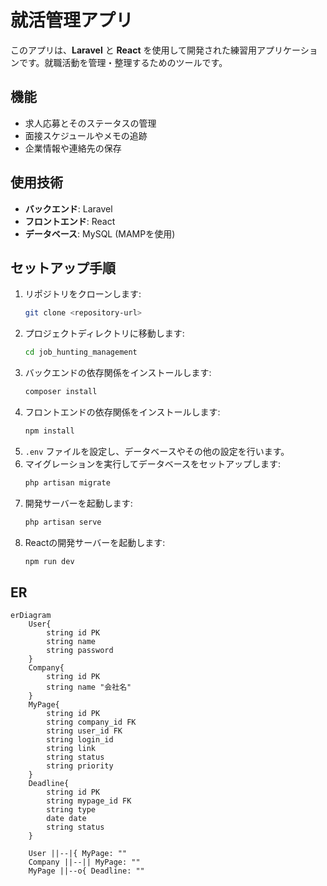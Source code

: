 # 就活管理アプリ

このアプリは、**Laravel** と **React** を使用して開発された練習用アプリケーションです。就職活動を管理・整理するためのツールです。

## 機能

- 求人応募とそのステータスの管理
- 面接スケジュールやメモの追跡
- 企業情報や連絡先の保存

## 使用技術

- **バックエンド**: Laravel
- **フロントエンド**: React
- **データベース**: MySQL (MAMPを使用)

## セットアップ手順

1. リポジトリをクローンします:
    ```bash
    git clone <repository-url>
    ```
2. プロジェクトディレクトリに移動します:
    ```bash
    cd job_hunting_management
    ```
3. バックエンドの依存関係をインストールします:
    ```bash
    composer install
    ```
4. フロントエンドの依存関係をインストールします:
    ```bash
    npm install
    ```
5. `.env` ファイルを設定し、データベースやその他の設定を行います。
6. マイグレーションを実行してデータベースをセットアップします:
    ```bash
    php artisan migrate
    ```
7. 開発サーバーを起動します:
    ```bash
    php artisan serve
    ```
8. Reactの開発サーバーを起動します:
    ```bash
    npm run dev
    ```

## ER
```mermaid
erDiagram
    User{
        string id PK
        string name
        string password
    }
    Company{
        string id PK 
        string name "会社名"
    }
    MyPage{
        string id PK
        string company_id FK
        string user_id FK
        string login_id
        string link
        string status
        string priority
    }
    Deadline{
        string id PK
        string mypage_id FK
        string type
        date date
        string status
    }

    User ||--|{ MyPage: ""
    Company ||--|| MyPage: ""
    MyPage ||--o{ Deadline: ""

```
